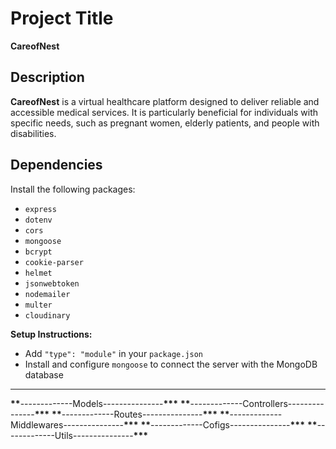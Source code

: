 # Project Title

**CareofNest**

## Description

**CareofNest** is a virtual healthcare platform designed to deliver reliable and accessible medical services. It is particularly beneficial for individuals with specific needs, such as pregnant women, elderly patients, and people with disabilities.



## Dependencies

Install the following packages:

- `express`
- `dotenv`
- `cors`
- `mongoose`
- `bcrypt`
- `cookie-parser`
- `helmet`
- `jsonwebtoken`
- `nodemailer`
- `multer`
- `cloudinary`

**Setup Instructions:**

- Add `"type": "module"` in your `package.json`
- Install and configure `mongoose` to connect the server with the MongoDB database

---

********\*\*********-------------Models---------------**********\*\*\***********
********\*\*********-------------Controllers---------------**********\*\*\***********
********\*\*********-------------Routes---------------**********\*\*\***********
********\*\*********-------------Middlewares---------------**********\*\*\***********
********\*\*********-------------Cofigs---------------**********\*\*\***********
********\*\*********-------------Utils---------------**********\*\*\***********
